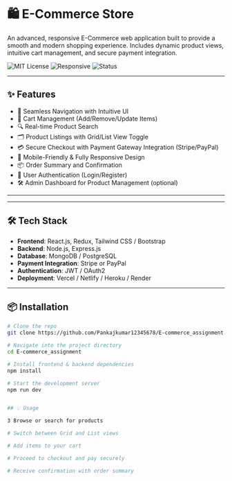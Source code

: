 # 🛍️ E-Commerce Store

An advanced, responsive E-Commerce web application built to provide a smooth and modern shopping experience. Includes dynamic product views, intuitive cart management, and secure payment integration.

![MIT License](https://img.shields.io/badge/license-MIT-blue.svg)
![Responsive](https://img.shields.io/badge/responsive-yes-brightgreen)
![Status](https://img.shields.io/badge/status-active-success)

---

## ✨ Features

- 🧭 Seamless Navigation with Intuitive UI
- 🛒 Cart Management (Add/Remove/Update Items)
- 🔍 Real-time Product Search
- 🗂️ Product Listings with Grid/List View Toggle
- 💳 Secure Checkout with Payment Gateway Integration (Stripe/PayPal)
- 📱 Mobile-Friendly & Fully Responsive Design
- 📦 Order Summary and Confirmation
- 🔐 User Authentication (Login/Register)
- 🛠️ Admin Dashboard for Product Management (optional)

---


---

## 🛠️ Tech Stack

- **Frontend**: React.js, Redux, Tailwind CSS / Bootstrap
- **Backend**: Node.js, Express.js
- **Database**: MongoDB / PostgreSQL
- **Payment Integration**: Stripe or PayPal
- **Authentication**: JWT / OAuth2
- **Deployment**: Vercel / Netlify / Heroku / Render

---

## 📦 Installation

```bash
# Clone the repo
git clone https://github.com/Pankajkumar12345678/E-commerce_assignment.git

# Navigate into the project directory
cd E-commerce_assignment

# Install frontend & backend dependencies
npm install

# Start the development server
npm run dev


## 💡 Usage

3 Browse or search for products

# Switch between Grid and List views

# Add items to your cart

# Proceed to checkout and pay securely

# Receive confirmation with order summary

